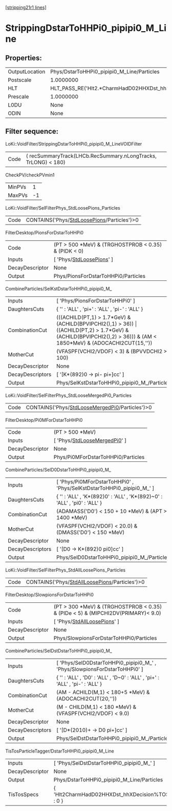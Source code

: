 [[stripping21r1 lines]](./stripping21r1-index)

# StrippingDstarToHHPi0_pipipi0_M_Line

## Properties:

|                |                                                        |
|----------------|--------------------------------------------------------|
| OutputLocation | Phys/DstarToHHPi0_pipipi0_M_Line/Particles             |
| Postscale      | 1.0000000                                              |
| HLT            | HLT_PASS_RE('Hlt2.\*CharmHadD02HHXDst_hhX.\*Decision') |
| Prescale       | 1.0000000                                              |
| L0DU           | None                                                   |
| ODIN           | None                                                   |

## Filter sequence:

LoKi::VoidFilter/StrippingDstarToHHPi0_pipipi0_M_LineVOIDFilter

|      |                                                                |
|------|----------------------------------------------------------------|
| Code | ( recSummaryTrack(LHCb.RecSummary.nLongTracks, TrLONG) \< 180) |

CheckPV/checkPVmin1

|        |     |
|--------|-----|
| MinPVs | 1   |
| MaxPVs | -1  |

LoKi::VoidFilter/SelFilterPhys_StdLoosePions_Particles

|      |                                                                                              |
|------|----------------------------------------------------------------------------------------------|
| Code | CONTAINS('Phys/[StdLoosePions](./stripping21r1-commonparticles-stdloosepions)/Particles')\>0 |

FilterDesktop/PionsForDstarToHHPi0

|                 |                                                                             |
|-----------------|-----------------------------------------------------------------------------|
| Code            | (PT \> 500 \*MeV) & (TRGHOSTPROB \< 0.35) & (PIDK \< 0)                     |
| Inputs          | [ 'Phys/[StdLoosePions](./stripping21r1-commonparticles-stdloosepions)' ] |
| DecayDescriptor | None                                                                        |
| Output          | Phys/PionsForDstarToHHPi0/Particles                                         |

CombineParticles/SelKstDstarToHHPi0_pipipi0_M\_

|                  |                                                                                                                                                                            |
|------------------|----------------------------------------------------------------------------------------------------------------------------------------------------------------------------|
| Inputs           | [ 'Phys/PionsForDstarToHHPi0' ]                                                                                                                                          |
| DaughtersCuts    | { '' : 'ALL' , 'pi+' : 'ALL' , 'pi-' : 'ALL' }                                                                                                                             |
| CombinationCut   | (((ACHILD(PT,1) \> 1.7\*GeV) & (ACHILD(BPVIPCHI2(),1) \> 36)) \| ((ACHILD(PT,2) \> 1.7\*GeV) & (ACHILD(BPVIPCHI2(),2) \> 36))) & (AM \< 1850\*MeV) & (ADOCACHI2CUT(15,'')) |
| MotherCut        | (VFASPF(VCHI2/VDOF) \< 3) & (BPVVDCHI2 \> 100)                                                                                                                             |
| DecayDescriptor  | None                                                                                                                                                                       |
| DecayDescriptors | [ '[K\*(892)0 -\> pi- pi+]cc' ]                                                                                                                                        |
| Output           | Phys/SelKstDstarToHHPi0_pipipi0_M\_/Particles                                                                                                                              |

LoKi::VoidFilter/SelFilterPhys_StdLooseMergedPi0_Particles

|      |                                                                                                      |
|------|------------------------------------------------------------------------------------------------------|
| Code | CONTAINS('Phys/[StdLooseMergedPi0](./stripping21r1-commonparticles-stdloosemergedpi0)/Particles')\>0 |

FilterDesktop/Pi0MForDstarToHHPi0

|                 |                                                                                     |
|-----------------|-------------------------------------------------------------------------------------|
| Code            | (PT \> 500 \*MeV)                                                                   |
| Inputs          | [ 'Phys/[StdLooseMergedPi0](./stripping21r1-commonparticles-stdloosemergedpi0)' ] |
| DecayDescriptor | None                                                                                |
| Output          | Phys/Pi0MForDstarToHHPi0/Particles                                                  |

CombineParticles/SelD0DstarToHHPi0_pipipi0_M\_

|                  |                                                                             |
|------------------|-----------------------------------------------------------------------------|
| Inputs           | [ 'Phys/Pi0MForDstarToHHPi0' , 'Phys/SelKstDstarToHHPi0_pipipi0_M\_' ]    |
| DaughtersCuts    | { '' : 'ALL' , 'K\*(892)0' : 'ALL' , 'K\*(892)~0' : 'ALL' , 'pi0' : 'ALL' } |
| CombinationCut   | (ADAMASS('D0') \< 150 + 10 \*MeV) & (APT \> 1400 \*MeV)                     |
| MotherCut        | (VFASPF(VCHI2/VDOF) \< 20.0) & (DMASS('D0') \< 150 \*MeV)                   |
| DecayDescriptor  | None                                                                        |
| DecayDescriptors | [ '[D0 -\> K\*(892)0 pi0]cc' ]                                          |
| Output           | Phys/SelD0DstarToHHPi0_pipipi0_M\_/Particles                                |

LoKi::VoidFilter/SelFilterPhys_StdAllLoosePions_Particles

|      |                                                                                                    |
|------|----------------------------------------------------------------------------------------------------|
| Code | CONTAINS('Phys/[StdAllLoosePions](./stripping21r1-commonparticles-stdallloosepions)/Particles')\>0 |

FilterDesktop/SlowpionsForDstarToHHPi0

|                 |                                                                                      |
|-----------------|--------------------------------------------------------------------------------------|
| Code            | (PT \> 300 \*MeV) & (TRGHOSTPROB \< 0.35) & (PIDe \< 5) & (MIPCHI2DV(PRIMARY)\< 9.0) |
| Inputs          | [ 'Phys/[StdAllLoosePions](./stripping21r1-commonparticles-stdallloosepions)' ]    |
| DecayDescriptor | None                                                                                 |
| Output          | Phys/SlowpionsForDstarToHHPi0/Particles                                              |

CombineParticles/SelDstDstarToHHPi0_pipipi0_M\_

|                  |                                                                               |
|------------------|-------------------------------------------------------------------------------|
| Inputs           | [ 'Phys/SelD0DstarToHHPi0_pipipi0_M\_' , 'Phys/SlowpionsForDstarToHHPi0' ]  |
| DaughtersCuts    | { '' : 'ALL' , 'D0' : 'ALL' , 'D~0' : 'ALL' , 'pi+' : 'ALL' , 'pi-' : 'ALL' } |
| CombinationCut   | (AM - ACHILD(M,1) \< 180+5 \*MeV) & (ADOCACHI2CUT(20,''))                     |
| MotherCut        | (M - CHILD(M,1) \< 180 \*MeV) & (VFASPF(VCHI2/VDOF) \< 9.0)                   |
| DecayDescriptor  | None                                                                          |
| DecayDescriptors | [ '[D\*(2010)+ -\> D0 pi+]cc' ]                                           |
| Output           | Phys/SelDstDstarToHHPi0_pipipi0_M\_/Particles                                 |

TisTosParticleTagger/DstarToHHPi0_pipipi0_M_Line

|                 |                                                 |
|-----------------|-------------------------------------------------|
| Inputs          | [ 'Phys/SelDstDstarToHHPi0_pipipi0_M\_' ]     |
| DecayDescriptor | None                                            |
| Output          | Phys/DstarToHHPi0_pipipi0_M_Line/Particles      |
| TisTosSpecs     | { 'Hlt2CharmHadD02HHXDst_hhXDecision%TOS' : 0 } |
